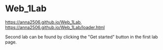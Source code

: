 # Web_1Lab
https://anna2506.github.io/Web_1Lab, https://anna2506.github.io/Web_1Lab/loader.html

Second lab can be found by clicking the "Get started" button in the first lab page.
